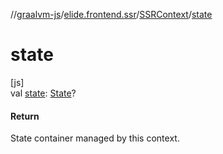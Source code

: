 //[graalvm-js](../../../index.md)/[elide.frontend.ssr](../index.md)/[SSRContext](index.md)/[state](state.md)

# state

[js]\
val [state](state.md): [State](index.md)?

#### Return

State container managed by this context.
